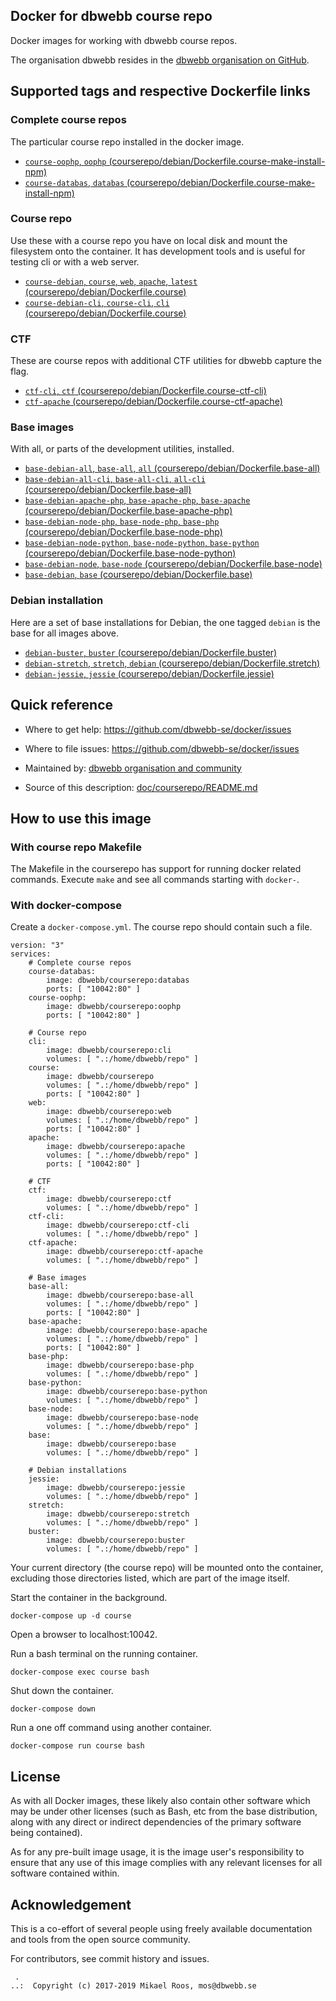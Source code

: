 Docker for dbwebb course repo
-------------------

Docker images for working with dbwebb course repos.

The organisation dbwebb resides in the [dbwebb organisation on GitHub](https://github.com/dbwebb-se).



Supported tags and respective Dockerfile links
-------------------



### Complete course repos

The particular course repo installed in the docker image.

* [`course-oophp`, `oophp` (courserepo/debian/Dockerfile.course-make-install-npm)](https://github.com/dbwebb-se/docker/blob/master/courserepo/debian/Dockerfile.course-make-install-npm)
* [`course-databas`, `databas` (courserepo/debian/Dockerfile.course-make-install-npm)](https://github.com/dbwebb-se/docker/blob/master/courserepo/debian/Dockerfile.course-make-install-npm)



### Course repo

Use these with a course repo you have on local disk and mount the filesystem onto the container. It has development tools and is useful for testing cli or with a web server.

* [`course-debian`, `course`, `web`, `apache`, `latest` (courserepo/debian/Dockerfile.course)](https://github.com/dbwebb-se/docker/blob/master/courserepo/debian/Dockerfile.course)
* [`course-debian-cli`, `course-cli`, `cli` (courserepo/debian/Dockerfile.course)](https://github.com/dbwebb-se/docker/blob/master/courserepo/debian/Dockerfile.course-cli)



### CTF

These are course repos with additional CTF utilities for dbwebb capture the flag.

* [`ctf-cli`, `ctf` (courserepo/debian/Dockerfile.course-ctf-cli)](https://github.com/dbwebb-se/docker/blob/master/courserepo/debian/Dockerfile.course-ctf-cli)
* [`ctf-apache` (courserepo/debian/Dockerfile.course-ctf-apache)](https://github.com/dbwebb-se/docker/blob/master/courserepo/debian/Dockerfile.course-ctf-apache)



### Base images

With all, or parts of the development utilities, installed.

* [`base-debian-all`, `base-all`, `all`  (courserepo/debian/Dockerfile.base-all)](https://github.com/dbwebb-se/docker/blob/master/courserepo/debian/Dockerfile.base-all)
* [`base-debian-all-cli`, `base-all-cli`, `all-cli` (courserepo/debian/Dockerfile.base-all)](https://github.com/dbwebb-se/docker/blob/master/courserepo/debian/Dockerfile.base-all-cli)
* [`base-debian-apache-php`, `base-apache-php`, `base-apache`  (courserepo/debian/Dockerfile.base-apache-php)](https://github.com/dbwebb-se/docker/blob/master/courserepo/debian/Dockerfile.base-apache-php)
* [`base-debian-node-php`, `base-node-php`, `base-php`  (courserepo/debian/Dockerfile.base-node-php)](https://github.com/dbwebb-se/docker/blob/master/courserepo/debian/Dockerfile.base-node-php)
* [`base-debian-node-python`, `base-node-python`, `base-python`  (courserepo/debian/Dockerfile.base-node-python)](https://github.com/dbwebb-se/docker/blob/master/courserepo/debian/Dockerfile.base-node-python)
* [`base-debian-node`, `base-node`  (courserepo/debian/Dockerfile.base-node)](https://github.com/dbwebb-se/docker/blob/master/courserepo/debian/Dockerfile.base-node)
* [`base-debian`, `base` (courserepo/debian/Dockerfile.base)](https://github.com/dbwebb-se/docker/blob/master/courserepo/debian/Dockerfile.base)



### Debian installation

Here are a set of base installations for Debian, the one tagged `debian` is the base for all images above.

* [`debian-buster`, `buster`  (courserepo/debian/Dockerfile.buster)](https://github.com/dbwebb-se/docker/blob/master/courserepo/debian/Dockerfile.buster)
* [`debian-stretch`, `stretch`, `debian` (courserepo/debian/Dockerfile.stretch)](https://github.com/dbwebb-se/docker/blob/master/courserepo/debian/Dockerfile.stretch)
* [`debian-jessie`, `jessie` (courserepo/debian/Dockerfile.jessie)](https://github.com/dbwebb-se/docker/blob/master/courserepo/debian/Dockerfile.jessie)



Quick reference
-------------------

* Where to get help:
    https://github.com/dbwebb-se/docker/issues

* Where to file issues:
    https://github.com/dbwebb-se/docker/issues

* Maintained by:
    [dbwebb organisation and community](https://github.com/dbwebb-se/docker/issues)

* Source of this description:
    [doc/courserepo/README.md](https://github.com/dbwebb-se/docker/blob/master/doc/courserepo/README.md)



How to use this image
-------------------



### With course repo Makefile

The Makefile in the courserepo has support for running docker related commands. Execute `make` and see all commands starting with `docker-`.



### With docker-compose

Create a `docker-compose.yml`. The course repo should contain such a file.

```text
version: "3"
services:
    # Complete course repos
    course-databas:
        image: dbwebb/courserepo:databas
        ports: [ "10042:80" ]
    course-oophp:
        image: dbwebb/courserepo:oophp
        ports: [ "10042:80" ]

    # Course repo
    cli:
        image: dbwebb/courserepo:cli
        volumes: [ ".:/home/dbwebb/repo" ]
    course:
        image: dbwebb/courserepo
        volumes: [ ".:/home/dbwebb/repo" ]
        ports: [ "10042:80" ]
    web:
        image: dbwebb/courserepo:web
        volumes: [ ".:/home/dbwebb/repo" ]
        ports: [ "10042:80" ]
    apache:
        image: dbwebb/courserepo:apache
        volumes: [ ".:/home/dbwebb/repo" ]
        ports: [ "10042:80" ]

    # CTF
    ctf:
        image: dbwebb/courserepo:ctf
        volumes: [ ".:/home/dbwebb/repo" ]
    ctf-cli:
        image: dbwebb/courserepo:ctf-cli
        volumes: [ ".:/home/dbwebb/repo" ]
    ctf-apache:
        image: dbwebb/courserepo:ctf-apache
        volumes: [ ".:/home/dbwebb/repo" ]

    # Base images
    base-all:
        image: dbwebb/courserepo:base-all
        volumes: [ ".:/home/dbwebb/repo" ]
        ports: [ "10042:80" ]
    base-apache:
        image: dbwebb/courserepo:base-apache
        volumes: [ ".:/home/dbwebb/repo" ]
        ports: [ "10042:80" ]
    base-php:
        image: dbwebb/courserepo:base-php
        volumes: [ ".:/home/dbwebb/repo" ]
    base-python:
        image: dbwebb/courserepo:base-python
        volumes: [ ".:/home/dbwebb/repo" ]
    base-node:
        image: dbwebb/courserepo:base-node
        volumes: [ ".:/home/dbwebb/repo" ]
    base:
        image: dbwebb/courserepo:base
        volumes: [ ".:/home/dbwebb/repo" ]

    # Debian installations
    jessie:
        image: dbwebb/courserepo:jessie
        volumes: [ ".:/home/dbwebb/repo" ]
    stretch:
        image: dbwebb/courserepo:stretch
        volumes: [ ".:/home/dbwebb/repo" ]
    buster:
        image: dbwebb/courserepo:buster
        volumes: [ ".:/home/dbwebb/repo" ]
```

Your current directory (the course repo) will be mounted onto the container, excluding those directories listed, which are part of the image itself.

Start the container in the background.

```text
docker-compose up -d course
```

Open a browser to localhost:10042.

Run a bash terminal on the running container.

```text
docker-compose exec course bash
```

Shut down the container.

```text
docker-compose down
```

Run a one off command using another container.

```text
docker-compose run course bash
```



License
-------------------

As with all Docker images, these likely also contain other software which may be under other licenses (such as Bash, etc from the base distribution, along with any direct or indirect dependencies of the primary software being contained).

As for any pre-built image usage, it is the image user's responsibility to ensure that any use of this image complies with any relevant licenses for all software contained within.



Acknowledgement
-------------------

This is a co-effort of several people using freely available documentation and tools from the open source community.

For contributors, see commit history and issues.




```
 .
..:  Copyright (c) 2017-2019 Mikael Roos, mos@dbwebb.se
```

